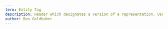 ```yaml
---
term: Entity Tag
description: Header which designates a version of a representation. Useful for caching and/or conditional requests.
author: Ben Goldhaber
---
```


